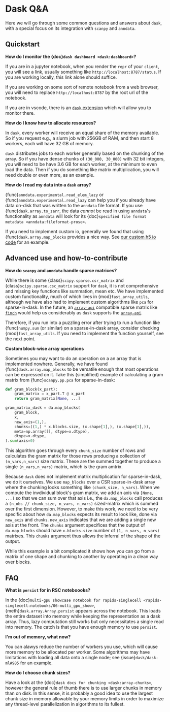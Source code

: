 # Dask Q&A

Here we will go through some common questions and answers about `dask`, with a special focus on its integration with `scanpy` and `anndata`.

## Quickstart

**How do I monitor the {doc}`dask dashboard <dask:dashboard>`?**

If you are in a jupyter notebook, when you render the `repr` of your `client`, you will see a link, usually something like `http://localhost:8787/status`.  If you are working locally, this link alone should suffice.

If you are working on some sort of remote notebook from a web browser, you will need to replace `http://localhost:8787` by the root url of the notebook.

If you are in vscode, there is an [`dask` extension] which will allow you to monitor there.

**How do I know how to allocate resources?**

In `dask`, every worker will receive an equal share of the memory available.  So if you request e.g., a slurm job with 256GB of RAM, and then start 8 workers, each will have 32 GB of memory.

`dask` distributes jobs to each worker generally based on the chunking of the array.  So if you have dense chunks of `(30_000, 30_000)` with 32 bit integers, you will need to be have 3.6 GB for each worker, at the minimum to even load the data.  Then if you do something like matrix multiplication, you will need double or even more, as an example.

**How do I read my data into a `dask` array?**

{func}`anndata.experimental.read_elem_lazy` or {func}`anndata.experimental.read_lazy` can help you if you already have data on-disk that was written to the `anndata` file format.  If you use {func}`dask.array.to_zarr`, the data *cannot* be read in using `anndata`'s functionality as `anndata` will look for its {doc}`specified file format metadata <anndata:fileformat-prose>`.

If you need to implement custom io, generally we found that using {func}`dask.array.map_blocks` provides a nice way.  See [our custom h5 io code] for an example.

## Advanced use and how-to-contribute

**How do `scanpy` and `anndata` handle sparse matrices?**

While there is some {class}`scipy.sparse.csr_matrix` and {class}`scipy.sparse.csc_matrix` support for `dask`, it is not comprehensive and missing key functions like summation, mean etc.  We have implemented custom functionality, much of which lives in {mod}`fast_array_utils`, although we have also had to implement custom algorithms like `pca` for sparse-in-dask.  In the future, an [`array-api`] compatible sparse matrix like [`finch`] would help us considerably as `dask` supports the [`array-api`].

Therefore, if you run into a puzzling error after trying to run a function like {func}`numpy.sum` (or similar) on a sparse-in-dask array, consider checking {mod}`fast_array_utils`.  If you need to implement the function yourself, see the next point.

**Custom block-wise array operations**

Sometimes you may want to do an operation on a an array that is implemented nowhere.  Generally, we have found {func}`dask.array.map_blocks` to be versatile enough that most operations can be expressed on it.  Take this (simplified) example of calculating a gram matrix from {func}`scanpy.pp.pca` for sparse-in-dask:

```python
def gram_block(x_part):
    gram_matrix = x_part.T @ x_part
    return gram_matrix[None, ...]

gram_matrix_dask = da.map_blocks(
    gram_block,
    x,
    new_axis=(1,),
    chunks=((1,) * x.blocks.size, (x.shape[1],), (x.shape[1],)),
    meta=np.array([], dtype=x.dtype),
    dtype=x.dtype,
).sum(axis=0)
```

This algorithm goes through every `chunk_size` number of rows and calculates the gram matrix for those rows producing a collection of `(n_vars,n_vars)` size matrix.  These are the summed together to produce a single `(n_vars,n_vars)` matrix, which is the gram amtrix.

Because `dask` does not implement matrix multiplication for sparse-in-dask, we do it ourselves. We use `map_blocks` over a CSR sparse-in-dask array where the chunking looks something like `(chunk_size, n_vars)`.  When we compute the invdividual block's gram matrix, we add an axis via `[None, ...]` so that we can sum over that axis i.e., the `da.map_blocks` call produces a `(n_obs // chunk_size, n_vars, n_vars)` sized-matrix which is summed over the first dimension.  However, to make this work, we need to be very specific about how `da.map_blocks` expects its result to look like, done via `new_axis` and `chunks`.  `new_axis` indicates that we are adding a single new axis at the front.  The `chunks` argument specifices that the output of `da.map_blocks` should have `x.blocks.size` number of `(1, n_vars, n_vars)` matrixes.  This `chunks` argument thus allows the inferral of the shape of the output.

While this example is a bit complicated it shows how you can go from a matrix of one shape and chunking to another by operating in a clean way over blocks.

## FAQ

**What is `persist` for in RSC noteboooks?**

In the {doc}`multi-gpu showcase notebook for rapids-singlecell <rapids-singlecell:notebooks/06-multi_gpu_show>`, {meth}`dask.array.Array.persist` appears across the notebook.  This loads the entire dataset into memory while keeping the representation as a dask array.  Thus, lazy computation still works but only necessitates a single read into memory.  The catch is that you have enough memory to use `persist`.  

**I'm out of memory, what now?**

You can alawys reduce the number of workers you use, which will cause more memory to be allocated per worker.  Some algorithms may have limitations with loading all data onto a single node; see {issue}`dask/dask-ml#985` for an example.

**How do I choose chunk sizes?**

Have a look at the {doc}`dask docs for chunking <dask:array-chunks>`, however the general rule of thumb there is to use larger chunks in memory than on disk.  In this sense, it is probably a good idea to use the largest chunk size in memory allowable by your memory limits in order to maximize any thread-level parallelization in algorithms to its fullest.

[`dask` extension]: https://marketplace.visualstudio.com/items?itemName=joyceerhl.vscode-das
[our custom h5 io code]: https://github.com/scverse/anndata/blob/089ed929393a02200b389395f278b7c920e5bc4a/src/anndata/_io/specs/lazy_methods.py#L179-L20
[`array-api`]: https://data-apis.org/array-api/latest/index.html
[`finch`]: https://github.com/finch-tensor/finch-tensor-python
[multi-gpu showcase notebook]: https://rapids-singlecell.readthedocs.io/en/latest/notebooks/06-multi_gpu_show.html#transferring-anndata-to-gpu-and-persisting-data